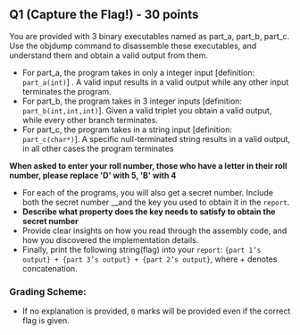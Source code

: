 ## Q1 (Capture the Flag!) - 30 points
You are provided with 3 binary executables named as part_a, part_b, part_c. Use the objdump command to disassemble these executables, and understand them and obtain a valid output from them. 
* For part_a, the program takes in only a integer input \[definition: `part_a(int)`\] . A valid input results in a valid output while any other input terminates the program.
* For part_b, the program takes in 3 integer inputs \[definition: `part_b(int,int,int)`\]. Given a valid triplet you obtain a valid output, while every other branch terminates.
* For part_c, the program takes in a string input \[definition: `part_c(char*)`\]. A specific null-terminated string results in a valid output, in all other cases the program terminates

__When asked to enter your roll number, those who have a letter in their roll number, please replace 'D' with 5, 'B' with 4__

* For each of the programs, you will also get a secret number. Include both the secret number __and the key you used to obtain it in the `report`. 
* __Describe what property does the key needs to satisfy to obtain the secret number__
* Provide clear insights on how you read through the assembly code, and how you discovered the implementation details. 
* Finally, print the following string(flag) into your `report`:
`{part 1’s output} + {part 3’s output} + {part 2’s output}`, where + denotes concatenation.

### Grading Scheme:
* If no explanation is provided, `0` marks will be provided even if the correct flag is given.
